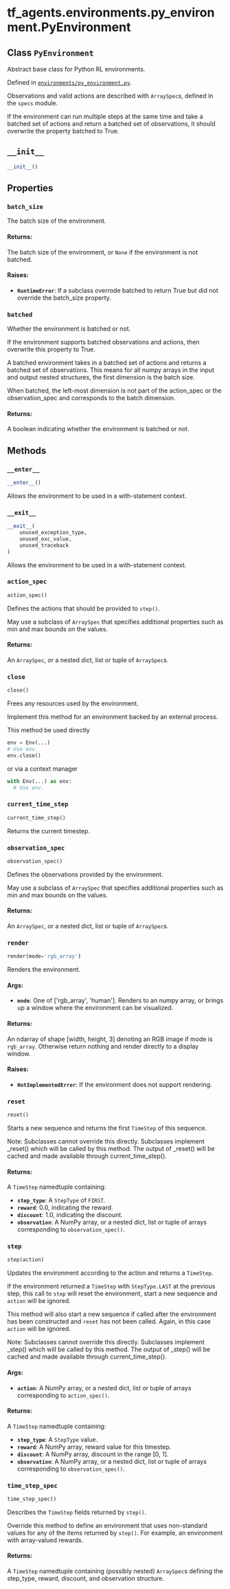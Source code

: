 <div itemscope itemtype="http://developers.google.com/ReferenceObject">
<meta itemprop="name" content="tf_agents.environments.py_environment.PyEnvironment" />
<meta itemprop="path" content="Stable" />
<meta itemprop="property" content="batch_size"/>
<meta itemprop="property" content="batched"/>
<meta itemprop="property" content="__enter__"/>
<meta itemprop="property" content="__exit__"/>
<meta itemprop="property" content="__init__"/>
<meta itemprop="property" content="action_spec"/>
<meta itemprop="property" content="close"/>
<meta itemprop="property" content="current_time_step"/>
<meta itemprop="property" content="observation_spec"/>
<meta itemprop="property" content="render"/>
<meta itemprop="property" content="reset"/>
<meta itemprop="property" content="step"/>
<meta itemprop="property" content="time_step_spec"/>
</div>

# tf_agents.environments.py_environment.PyEnvironment

## Class `PyEnvironment`

Abstract base class for Python RL environments.





Defined in [`environments/py_environment.py`](https://github.com/tensorflow/agents/tree/master/tf_agents/environments/py_environment.py).

<!-- Placeholder for "Used in" -->

Observations and valid actions are described with `ArraySpec`s, defined in
the `specs` module.

If the environment can run multiple steps at the same time and take a batched
set of actions and return a batched set of observations, it should overwrite
the property batched to True.

<h2 id="__init__"><code>__init__</code></h2>

``` python
__init__()
```





## Properties

<h3 id="batch_size"><code>batch_size</code></h3>

The batch size of the environment.

#### Returns:

The batch size of the environment, or `None` if the environment is not
batched.


#### Raises:

* <b>`RuntimeError`</b>: If a subclass overrode batched to return True but did not
    override the batch_size property.

<h3 id="batched"><code>batched</code></h3>

Whether the environment is batched or not.

If the environment supports batched observations and actions, then overwrite
this property to True.

A batched environment takes in a batched set of actions and returns a
batched set of observations. This means for all numpy arrays in the input
and output nested structures, the first dimension is the batch size.

When batched, the left-most dimension is not part of the action_spec
or the observation_spec and corresponds to the batch dimension.

#### Returns:

A boolean indicating whether the environment is batched or not.



## Methods

<h3 id="__enter__"><code>__enter__</code></h3>

``` python
__enter__()
```

Allows the environment to be used in a with-statement context.

<h3 id="__exit__"><code>__exit__</code></h3>

``` python
__exit__(
    unused_exception_type,
    unused_exc_value,
    unused_traceback
)
```

Allows the environment to be used in a with-statement context.

<h3 id="action_spec"><code>action_spec</code></h3>

``` python
action_spec()
```

Defines the actions that should be provided to `step()`.

May use a subclass of `ArraySpec` that specifies additional properties such
as min and max bounds on the values.

#### Returns:

An `ArraySpec`, or a nested dict, list or tuple of `ArraySpec`s.

<h3 id="close"><code>close</code></h3>

``` python
close()
```

Frees any resources used by the environment.

Implement this method for an environment backed by an external process.

This method be used directly

```python
env = Env(...)
# Use env.
env.close()
```

or via a context manager

```python
with Env(...) as env:
  # Use env.
```

<h3 id="current_time_step"><code>current_time_step</code></h3>

``` python
current_time_step()
```

Returns the current timestep.

<h3 id="observation_spec"><code>observation_spec</code></h3>

``` python
observation_spec()
```

Defines the observations provided by the environment.

May use a subclass of `ArraySpec` that specifies additional properties such
as min and max bounds on the values.

#### Returns:

An `ArraySpec`, or a nested dict, list or tuple of `ArraySpec`s.

<h3 id="render"><code>render</code></h3>

``` python
render(mode='rgb_array')
```

Renders the environment.

#### Args:

* <b>`mode`</b>: One of ['rgb_array', 'human']. Renders to an numpy array, or brings
    up a window where the environment can be visualized.

#### Returns:

An ndarray of shape [width, height, 3] denoting an RGB image if mode is
`rgb_array`. Otherwise return nothing and render directly to a display
window.

#### Raises:

* <b>`NotImplementedError`</b>: If the environment does not support rendering.

<h3 id="reset"><code>reset</code></h3>

``` python
reset()
```

Starts a new sequence and returns the first `TimeStep` of this sequence.

Note: Subclasses cannot override this directly. Subclasses implement
_reset() which will be called by this method. The output of _reset() will
be cached and made available through current_time_step().

#### Returns:

A `TimeStep` namedtuple containing:
* <b>`step_type`</b>: A `StepType` of `FIRST`.
* <b>`reward`</b>: 0.0, indicating the reward.
* <b>`discount`</b>: 1.0, indicating the discount.
* <b>`observation`</b>: A NumPy array, or a nested dict, list or tuple of arrays
      corresponding to `observation_spec()`.

<h3 id="step"><code>step</code></h3>

``` python
step(action)
```

Updates the environment according to the action and returns a `TimeStep`.

If the environment returned a `TimeStep` with `StepType.LAST` at the
previous step, this call to `step` will reset the environment,
start a new sequence and `action` will be ignored.

This method will also start a new sequence if called after the environment
has been constructed and `reset` has not been called. Again, in this case
`action` will be ignored.

Note: Subclasses cannot override this directly. Subclasses implement
_step() which will be called by this method. The output of _step() will be
cached and made available through current_time_step().

#### Args:

* <b>`action`</b>: A NumPy array, or a nested dict, list or tuple of arrays
    corresponding to `action_spec()`.


#### Returns:

A `TimeStep` namedtuple containing:
* <b>`step_type`</b>: A `StepType` value.
* <b>`reward`</b>: A NumPy array, reward value for this timestep.
* <b>`discount`</b>: A NumPy array, discount in the range [0, 1].
* <b>`observation`</b>: A NumPy array, or a nested dict, list or tuple of arrays
      corresponding to `observation_spec()`.

<h3 id="time_step_spec"><code>time_step_spec</code></h3>

``` python
time_step_spec()
```

Describes the `TimeStep` fields returned by `step()`.

Override this method to define an environment that uses non-standard values
for any of the items returned by `step()`. For example, an environment with
array-valued rewards.

#### Returns:

A `TimeStep` namedtuple containing (possibly nested) `ArraySpec`s defining
the step_type, reward, discount, and observation structure.



